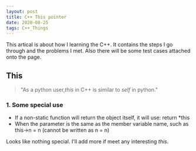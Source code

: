 ```yaml
---
layout: post
title: C++ This pointer
date: 2020-08-25
tags: C++_Things
---
```


This artical is about how I learning the C++. It contains the steps I go through and the problems I met. Also there will be some test cases attached onto the page.

## This

> "As a python user,*this* in C++ is similar to *self* in python."

### 1. Some special use 

* If a non-static function will return the object itself, it will use: return *this  
* When the parameter is the same as the member variable name, such as this->n = n (cannot be written as n = n)

Looks like nothing special. I'll add more if meet any interesting *this*.